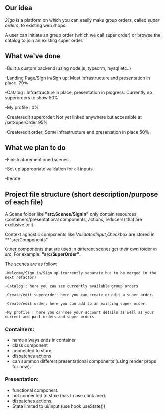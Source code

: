 

## Our idea
    
*21go* is a platform on which you can easily make group orders, called *super orders*, to existing web shops.

A user can initiate an group order (which we call super order) or browse the catalog to join an existing super order.


## What we've done

-Built a custom backend (using node.js, typeorm, mysql etc..)

-Landing Page/Sign in/Sign up: Most infrastructure and presentation in place. 70%

-Catalog : Infrastructure in place, presentation in progress. Currently no superorders to show 50%

-My profile : 0%

-Create/edit superorder: Not yet linked anywhere but accessible at <baserUrl>/setSuperOrder 95%

-Create/edit order:  Some infrastructure and presentation in place 50%   
     
## What we plan to do

  -Finish aforementioned scenes.

  -Set up appropriate validation for all inputs.
  
  -Iterate

## Project file structure (short description/purpose of each file)

A Scene folder like **"src/Scenes/SignIn"** only contain resources (containers/presentational components, actions, reducers) that are exclusive to it.

Context agnostic components like *ValidatedInput*,*Checkbox* are stored in **"src/Components"

Other components that are used in different scenes get their own folder in *src*. For example: **"src/SuperOrder"**.

The scenes are as follow:
    
    -Welcome/Sign in/Sign up (currently separate but to be merged in the next refactor)
    
    -Catalog : here you can see currently available group orders
    
    -Create/edit superorder: here you can create or edit a super order.
    
    -Create/edit order: here you can add to an existing super order.
    
    -My profile : here you can see your account details as well as your current and past orders and super orders.


### Containers:

- name always ends in container
- class component
- connected to store
- dispatches actions
- can summon different presentational components (using render props for now).

### Presentation:

- functional component.
- not connected to store (has to use container).
- dispatches actions.
- State limited to ui/input (use hook useState())
    



